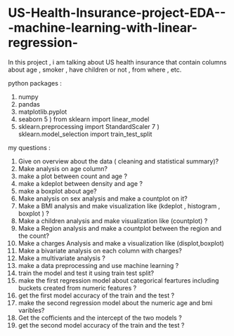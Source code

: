 # US-Health-Insurance-project-EDA---machine-learning-with-linear-regression-

In this project , i am talking about US health insurance that contain columns about age , smoker , have children or not , from where , etc.

python packages : 

1) numpy 
2) pandas
3) matplotlib.pyplot 
4) seaborn 
5 ) from sklearn import linear_model
6) sklearn.preprocessing import StandardScaler
7 ) sklearn.model_selection import train_test_split

my questions :

1) Give on overview about the data ( cleaning and statistical summary)?
2) Make analysis on age column?
3) make a plot between count and age ?
4) make a kdeplot between density and age ?
5) make a boxplot about age?
6) Make analysis on sex analysis and make a countplot on it?
7) Make a BMI analysis and make visualization like (kdeplot , histogram , boxplot ) ?
8) Make a children  analysis and make visualization like (countplot) ?
9) Make a Region analysis and make a countplot between the region and the count?
10) Make a charges Analysis and make a visualization like (displot,boxplot)
11) Make a bivariate analysis on each column with charges?
12) Make a multivariate analysis ?
13) make a data preprocessing and use machine learning ?
14) train the model and test it using train test split?
15) make the first regression model about categorical feartures including buckets created from numeric features ?
16) get the first model accuracy of the train and the test ?
17) make the second regression model about the numeric age and bmi varibles?
18) Get the cofficients and the intercept of the two models ?
19) get the second model accuracy of the train and the test ?

